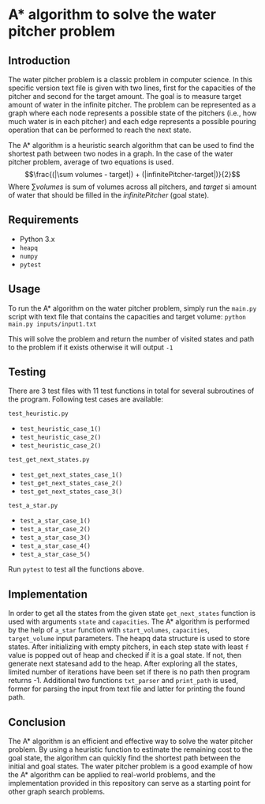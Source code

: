 
# A* algorithm to solve the water pitcher problem

## Introduction

The water pitcher problem is a classic problem in computer science. 
In this specific version text file is given with two lines, first for the capacities of the pitcher and second for the target amount. The goal is to measure target amount of water in the infinite pitcher. The problem can be represented as a graph where each node represents a possible state of the pitchers (i.e., how much water is in each pitcher) and each edge represents a possible pouring operation that can be performed to reach the next state.

The A* algorithm is a heuristic search algorithm that can be used to find the shortest path between two nodes in a graph. In the case of the water pitcher problem, average of two equations is used.
$$\frac{(|\sum volumes - target|) + (|infinitePitcher-target|)}{2}$$
Where $\sum volumes$ is sum of volumes across all pitchers, and $target$ si amount of water that should be filled in the $infinitePitcher$ (goal state). 

## Requirements

-   Python 3.x
-   `heapq` 
-   `numpy` 
-   `pytest`

## Usage

To run the A* algorithm on the water pitcher problem, simply run the `main.py` script with text file that contains the capacities and target volume:
`python main.py inputs/input1.txt` 

This will solve the problem and return the number of visited states and path to the problem if it exists otherwise it will output `-1`

## Testing
There are 3 test files with 11 test functions in total for several subroutines of the program. Following test cases are available:

`test_heuristic.py`
- `test_heuristic_case_1()`
- `test_heuristic_case_2()`
- `test_heuristic_case_2()`

`test_get_next_states.py`
- `test_get_next_states_case_1()`
- `test_get_next_states_case_2()`
- `test_get_next_states_case_3()`

`test_a_star.py`
- `test_a_star_case_1()`
- `test_a_star_case_2()`
- `test_a_star_case_3()`
- `test_a_star_case_4()`
- `test_a_star_case_5()`

Run `pytest` to test all the functions above.

## Implementation
In order to get all the states from the given state `get_next_states` function is used with arguments `state` and `capacities`. The A* algorithm is performed by the help of `a_star` function with `start_volumes`, `capacities`, `target_volume` input parameters. The heapq data structure is used to store states. After initializing with empty pitchers, in each step state with least `f` value is popped out of heap and checked if it is a goal state. If not, then generate next statesand add to the heap. After exploring all the states, limited number of iterations have been set if there is no path then program returns -1. Additional two functions `txt_parser` and `print_path` is used, former for parsing the input from text file and latter for printing the found path.

## Conclusion

The A* algorithm is an efficient and effective way to solve the water pitcher problem. By using a heuristic function to estimate the remaining cost to the goal state, the algorithm can quickly find the shortest path between the initial and goal states. The water pitcher problem is a good example of how the A* algorithm can be applied to real-world problems, and the implementation provided in this repository can serve as a starting point for other graph search problems.
